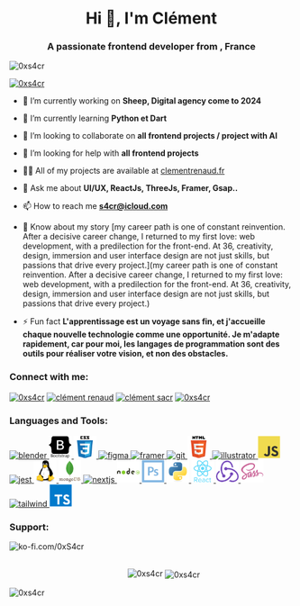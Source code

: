 <h1 align="center">Hi 👋, I'm Clément</h1>
<h3 align="center">A passionate frontend developer from <Haute-Saône>, France</h3>

<p align="left"> <img src="https://komarev.com/ghpvc/?username=0xs4cr&label=Profile%20views&color=0e75b6&style=flat" alt="0xs4cr" /> </p>

<p align="left"> <a href="https://github.com/ryo-ma/github-profile-trophy"><img src="https://github-profile-trophy.vercel.app/?username=0xs4cr" alt="0xs4cr" /></a> </p>

- 🔭 I’m currently working on **Sheep, Digital agency come to 2024**

- 🌱 I’m currently learning **Python et Dart**

- 👯 I’m looking to collaborate on **all frontend projects / project with AI**

- 🤝 I’m looking for help with **all frontend projects**

- 👨‍💻 All of my projects are available at [clementrenaud.fr](clementrenaud.fr)

- 💬 Ask me about **UI/UX, ReactJs, ThreeJs, Framer, Gsap..**

- 📫 How to reach me **s4cr@icloud.com**

- 📄 Know about my story [my career path is one of constant reinvention. After a decisive career change, I returned to my first love: web development, with a predilection for the front-end. At 36, creativity, design, immersion and user interface design are not just skills, but passions that drive every project.](my career path is one of constant reinvention. After a decisive career change, I returned to my first love: web development, with a predilection for the front-end. At 36, creativity, design, immersion and user interface design are not just skills, but passions that drive every project.)

- ⚡ Fun fact **L'apprentissage est un voyage sans fin, et j'accueille chaque nouvelle technologie comme une opportunité. Je m'adapte rapidement, car pour moi, les langages de programmation sont des outils pour réaliser votre vision, et non des obstacles.**

<h3 align="left">Connect with me:</h3>
<p align="left">
<a href="https://codepen.io/0xs4cr" target="blank"><img align="center" src="https://raw.githubusercontent.com/rahuldkjain/github-profile-readme-generator/master/src/images/icons/Social/codepen.svg" alt="0xs4cr" height="30" width="40" /></a>
<a href="https://linkedin.com/in/clément renaud" target="blank"><img align="center" src="https://raw.githubusercontent.com/rahuldkjain/github-profile-readme-generator/master/src/images/icons/Social/linked-in-alt.svg" alt="clément renaud" height="30" width="40" /></a>
<a href="https://fb.com/clément sacr" target="blank"><img align="center" src="https://raw.githubusercontent.com/rahuldkjain/github-profile-readme-generator/master/src/images/icons/Social/facebook.svg" alt="clément sacr" height="30" width="40" /></a>
<a href="https://instagram.com/0xs4cr" target="blank"><img align="center" src="https://raw.githubusercontent.com/rahuldkjain/github-profile-readme-generator/master/src/images/icons/Social/instagram.svg" alt="0xs4cr" height="30" width="40" /></a>
</p>

<h3 align="left">Languages and Tools:</h3>
<p align="left"> <a href="https://www.blender.org/" target="_blank" rel="noreferrer"> <img src="https://download.blender.org/branding/community/blender_community_badge_white.svg" alt="blender" width="40" height="40"/> </a> <a href="https://getbootstrap.com" target="_blank" rel="noreferrer"> <img src="https://raw.githubusercontent.com/devicons/devicon/master/icons/bootstrap/bootstrap-plain-wordmark.svg" alt="bootstrap" width="40" height="40"/> </a> <a href="https://www.w3schools.com/css/" target="_blank" rel="noreferrer"> <img src="https://raw.githubusercontent.com/devicons/devicon/master/icons/css3/css3-original-wordmark.svg" alt="css3" width="40" height="40"/> </a> <a href="https://www.figma.com/" target="_blank" rel="noreferrer"> <img src="https://www.vectorlogo.zone/logos/figma/figma-icon.svg" alt="figma" width="40" height="40"/> </a> <a href="https://www.framer.com/" target="_blank" rel="noreferrer"> <img src="https://www.vectorlogo.zone/logos/framer/framer-icon.svg" alt="framer" width="40" height="40"/> </a> <a href="https://git-scm.com/" target="_blank" rel="noreferrer"> <img src="https://www.vectorlogo.zone/logos/git-scm/git-scm-icon.svg" alt="git" width="40" height="40"/> </a> <a href="https://www.w3.org/html/" target="_blank" rel="noreferrer"> <img src="https://raw.githubusercontent.com/devicons/devicon/master/icons/html5/html5-original-wordmark.svg" alt="html5" width="40" height="40"/> </a> <a href="https://www.adobe.com/in/products/illustrator.html" target="_blank" rel="noreferrer"> <img src="https://www.vectorlogo.zone/logos/adobe_illustrator/adobe_illustrator-icon.svg" alt="illustrator" width="40" height="40"/> </a> <a href="https://developer.mozilla.org/en-US/docs/Web/JavaScript" target="_blank" rel="noreferrer"> <img src="https://raw.githubusercontent.com/devicons/devicon/master/icons/javascript/javascript-original.svg" alt="javascript" width="40" height="40"/> </a> <a href="https://jestjs.io" target="_blank" rel="noreferrer"> <img src="https://www.vectorlogo.zone/logos/jestjsio/jestjsio-icon.svg" alt="jest" width="40" height="40"/> </a> <a href="https://www.linux.org/" target="_blank" rel="noreferrer"> <img src="https://raw.githubusercontent.com/devicons/devicon/master/icons/linux/linux-original.svg" alt="linux" width="40" height="40"/> </a> <a href="https://www.mongodb.com/" target="_blank" rel="noreferrer"> <img src="https://raw.githubusercontent.com/devicons/devicon/master/icons/mongodb/mongodb-original-wordmark.svg" alt="mongodb" width="40" height="40"/> </a> <a href="https://nextjs.org/" target="_blank" rel="noreferrer"> <img src="https://cdn.worldvectorlogo.com/logos/nextjs-2.svg" alt="nextjs" width="40" height="40"/> </a> <a href="https://nodejs.org" target="_blank" rel="noreferrer"> <img src="https://raw.githubusercontent.com/devicons/devicon/master/icons/nodejs/nodejs-original-wordmark.svg" alt="nodejs" width="40" height="40"/> </a> <a href="https://www.photoshop.com/en" target="_blank" rel="noreferrer"> <img src="https://raw.githubusercontent.com/devicons/devicon/master/icons/photoshop/photoshop-line.svg" alt="photoshop" width="40" height="40"/> </a> <a href="https://www.python.org" target="_blank" rel="noreferrer"> <img src="https://raw.githubusercontent.com/devicons/devicon/master/icons/python/python-original.svg" alt="python" width="40" height="40"/> </a> <a href="https://reactjs.org/" target="_blank" rel="noreferrer"> <img src="https://raw.githubusercontent.com/devicons/devicon/master/icons/react/react-original-wordmark.svg" alt="react" width="40" height="40"/> </a> <a href="https://redux.js.org" target="_blank" rel="noreferrer"> <img src="https://raw.githubusercontent.com/devicons/devicon/master/icons/redux/redux-original.svg" alt="redux" width="40" height="40"/> </a> <a href="https://sass-lang.com" target="_blank" rel="noreferrer"> <img src="https://raw.githubusercontent.com/devicons/devicon/master/icons/sass/sass-original.svg" alt="sass" width="40" height="40"/> </a> <a href="https://tailwindcss.com/" target="_blank" rel="noreferrer"> <img src="https://www.vectorlogo.zone/logos/tailwindcss/tailwindcss-icon.svg" alt="tailwind" width="40" height="40"/> </a> <a href="https://www.typescriptlang.org/" target="_blank" rel="noreferrer"> <img src="https://raw.githubusercontent.com/devicons/devicon/master/icons/typescript/typescript-original.svg" alt="typescript" width="40" height="40"/> </a> </p>

<h3 align="left">Support:</h3>
<p><a href="https://ko-fi.com/ko-fi.com/0xS4cr"> <img align="left" src="https://cdn.ko-fi.com/cdn/kofi3.png?v=3" height="50" width="210" alt="ko-fi.com/0xS4cr" /></a></p><br><br>

<p><img align="left" src="https://github-readme-stats.vercel.app/api/top-langs?username=0xs4cr&show_icons=true&locale=en&layout=compact" alt="0xs4cr" /></p>

<p>&nbsp;<img align="center" src="https://github-readme-stats.vercel.app/api?username=0xs4cr&show_icons=true&locale=en" alt="0xs4cr" /></p>

<p><img align="center" src="https://github-readme-streak-stats.herokuapp.com/?user=0xs4cr&" alt="0xs4cr" /></p>

